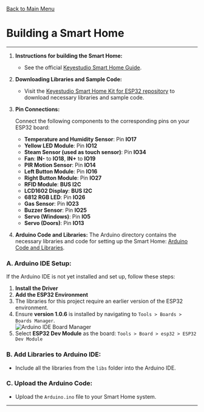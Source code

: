 [Back to Main Menu](https://github.com/CCC-Industry4/IIOT-4.0-Project/tree/main)

# Building a Smart Home

---

1. **Instructions for building the Smart Home:**
   - See the official [Keyestudio Smart Home Guide](https://docs.keyestudio.com/projects/KS5009/en/latest/docs/index.html).

2. **Downloading Libraries and Sample Code:**
   - Visit the [Keyestudio Smart Home Kit for ESP32 repository](https://github.com/keyestudio/KS5009-Keyestudio-Smart-Home-Kit-for-ESP32) to download necessary libraries and sample code.

3. **Pin Connections:**

   Connect the following components to the corresponding pins on your ESP32 board:

   - **Temperature and Humidity Sensor**: Pin **IO17**
   - **Yellow LED Module**: Pin **IO12**
   - **Steam Sensor (used as touch sensor)**: Pin **IO34**
   - **Fan**: **IN-** to **IO18**, **IN+** to **IO19**
   - **PIR Motion Sensor**: Pin **IO14**
   - **Left Button Module**: Pin **IO16**
   - **Right Button Module**: Pin **IO27**
   - **RFID Module**: **BUS I2C**
   - **LCD1602 Display**: **BUS I2C**
   - **6812 RGB LED**: Pin **IO26**
   - **Gas Sensor**: Pin **IO23**
   - **Buzzer Sensor**: Pin **IO25**
   - **Servo (Windows)**: Pin **IO5**
   - **Servo (Doors)**: Pin **IO13**

4. **Arduino Code and Libraries:**
   The Arduino directory contains the necessary libraries and code for setting up the Smart Home: [Arduino Code and Libraries](https://github.com/CCC-Industry4/IIOT-4.0-Project/tree/main/Arduino).

### A. **Arduino IDE Setup:**

If the Arduino IDE is not yet installed and set up, follow these steps:

   1. **Install the Driver**
   2. **Add the ESP32 Environment**
   3. The libraries for this project require an earlier version of the ESP32 environment.
   4. Ensure **version 1.0.6** is installed by navigating to `Tools > Boards > Boards Manager`.  
      ![Arduino IDE Board Manager](https://github.com/user-attachments/assets/fac6e1c6-107c-4fe6-b8f3-d1a12cbf5253)
   5. Select **ESP32 Dev Module** as the board: `Tools > Board > esp32 > ESP32 Dev Module`

### B. **Add Libraries to Arduino IDE:**

   - Include all the libraries from the `libs` folder into the Arduino IDE.

### C. **Upload the Arduino Code:**

   - Upload the `Arduino.ino` file to your Smart Home system.

---
